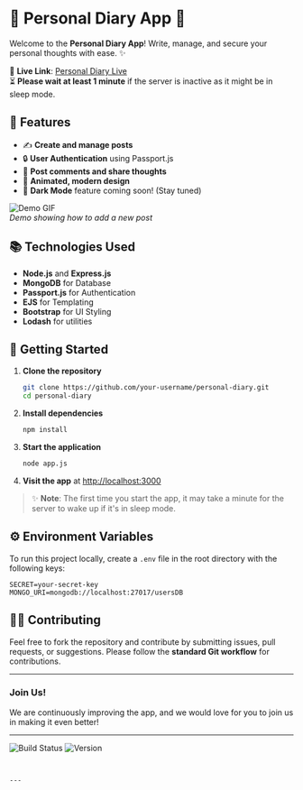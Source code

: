 
# 📖 Personal Diary App 📝

Welcome to the **Personal Diary App**! Write, manage, and secure your personal thoughts with ease. ✨

🚀 **Live Link**: [Personal Diary Live](https://my-diary-vwwr.onrender.com/)  
⏳ **Please wait at least 1 minute** if the server is inactive as it might be in sleep mode.

## 🌟 Features

- ✍️ **Create and manage posts**  
- 🔒 **User Authentication** using Passport.js  
- 💬 **Post comments and share thoughts**  
- 🎨 **Animated, modern design**  
- 🌙 **Dark Mode** feature coming soon! (Stay tuned)

![Demo GIF](https://your-gif-link.com/demo.gif)  
*Demo showing how to add a new post*

## 📚 Technologies Used

- **Node.js** and **Express.js**
- **MongoDB** for Database
- **Passport.js** for Authentication
- **EJS** for Templating
- **Bootstrap** for UI Styling
- **Lodash** for utilities

## 🏁 Getting Started

1. **Clone the repository**  
   ```bash
   git clone https://github.com/your-username/personal-diary.git
   cd personal-diary
   ```

2. **Install dependencies**  
   ```bash
   npm install
   ```

3. **Start the application**  
   ```bash
   node app.js
   ```

4. **Visit the app** at [http://localhost:3000](http://localhost:3000)

> ✨ **Note**: The first time you start the app, it may take a minute for the server to wake up if it's in sleep mode.



## ⚙️ Environment Variables

To run this project locally, create a `.env` file in the root directory with the following keys:

```env
SECRET=your-secret-key
MONGO_URI=mongodb://localhost:27017/usersDB
```

## 🧑‍💻 Contributing

Feel free to fork the repository and contribute by submitting issues, pull requests, or suggestions. Please follow the **standard Git workflow** for contributions.

---

### **Join Us!**

We are continuously improving the app, and we would love for you to join us in making it even better!


---


![Build Status](https://img.shields.io/badge/build-passing-brightgreen)
![Version](https://img.shields.io/badge/version-1.0.0-blue)
```


---


